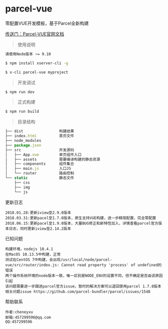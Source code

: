 # parcel-vue
零配置VUE开发模板，基于Parcel全新构建

[传送门：Parcel-VUE官网文档](http://parcel.xserver.top)

> 使用说明

```bash
请使用Node版本 >= 9.10
```

```bash
$ npm install xserver-cli -g

$ x-cli parcel-vue myproject
```

> 开发调试
```bash
$ npm run dev
```

> 正式构建
```bash
$ npm run build
```

>目录结构
```js
├── dist                构建结果
├── index.html          首页文件
├── node_modules
├── package.json
├── src                 开发源码
│   ├── App.vue			单页组件入口
│   ├── assets			需要编译构建的静态资源
│   ├── components		组件集合
│   ├── main.js			入口JS
│   └── router			路由控制
└── static              静态文件
    ├── css
    ├── img
    └── js
```

更新日志
>
	2018.01.28:更新iview至2.9.0版本
	2018.03.31:更新pacel至1.7.0版本，原生支持VUE构建，进一步精简配置，完全零配置
	2018.06.15:更新pacel至1.9.0版本，大量BUG修正和新特性加入，详情查看parcel官方版本日志，同时更新iview至2.14.2版本

已知问题
>
	构建环境，nodejs 10.4.1
	在MacOS 10.13.5中构建，正常
	测试在CentOS 7中构建，会出现/usr/local/node/parcel-vue/src/router/index.js: Cannot read property 'process' of undefined的错误
	两个操作系统环境的node版本一致，唯一区别是NODE_ENV的设置不同，但不确定是否由该原因引起
	该问题需要进一步跟进parcel官方issue，暂时的解决方案可以退回使用parcel 1.7.0版本
	相关问题issue https://github.com/parcel-bundler/parcel/issues/1548
	
帮助联系
>
	作者:cheneyxu
	邮箱:457299596@qq.com
	QQ:457299596
